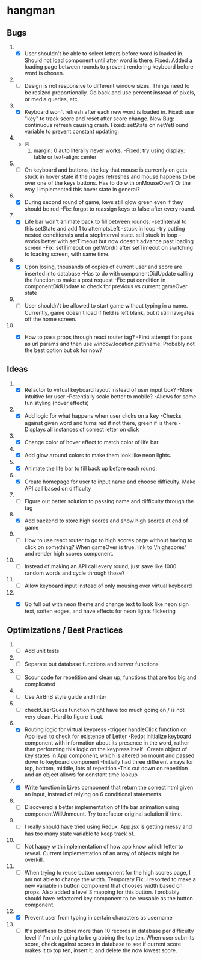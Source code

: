 # hangman

## Bugs
1. - [x] User shouldn't be able to select letters before word is loaded in. Should not load component until after word is there.
  Fixed: Added a loading page between rounds to prevent rendering keyboard before word is chosen.

2. - [ ] Design is not responsive to different window sizes. Things need to be resized proportionally. Go back and use percent instead of pixels, or media queries, etc.

3. - [x] Keyboard won't refresh after each new word is loaded in.
  Fixed: use "key" to track score and reset after score change.
  New Bug: continuous refresh causing crash.
    Fixed: setState on netYetFound variable to prevent constant updating.

4. - [x] 1. margin: 0 auto literally never works.
  -Fixed: try using display: table or text-align: center

5. - [ ] On keyboard and buttons, the key that mouse is currently on gets stuck in hover state if the pages refreshes and mouse happens to be over one of the keys buttons. Has to do with onMouseOver? Or the way I implemented this hover state in general?

6. - [x] During second round of game, keys still glow green even if they should be red
  -Fix: forgot to reassign keys to false after every round.

7. - [x] Life bar won't animate back to fill between rounds.
  -setInterval to this setState and add 1 to attemptsLeft
  -stuck in loop
  -try putting nested conditionals and a stopInterval state. still stuck in loop
  -works better with setTimeout but now doesn't advance past loading screen
  -Fix: setTimeout on getWord() after setTimeout on switching to loading screen, with same time.

8. - [x] Upon losing, thousands of copies of current user and score are inserted into database
    -Has to do with componentDidUpdate calling the function to make a post request
    -Fix: put condition in componentDidUpdate to check for previous vs current gameOver state  

9. - [ ] User shouldn't be allowed to start game without typing in a name. Currently, game doesn't load if field is left blank, but it still navigates off the home screen.

10. - [x] How to pass props through react router <Link> tag?
  -First attempt fix: pass as url params and then use window.location.pathname. Probably not the best option but ok for now?



## Ideas
1. - [x] Refactor to virtual keyboard layout instead of user input box?
  -More intuitive for user
  -Potentially scale better to mobile?
  -Allows for some fun styling (hover effects)

2. - [x] Add logic for what happens when user clicks on a key
  -Checks against given word and turns red if not there, green if is there
  -Displays all instances of correct letter on click

3. - [x] Change color of hover effect to match color of life bar.

4. - [x] Add glow around colors to make them look like neon lights.

5. - [x] Animate the life bar to fill back up before each round.

6. - [x] Create homepage for user to input name and choose difficulty. Make API call based on difficulty

7. - [ ] Figure out better solution to passing name and difficulty through the <Link> tag

8. - [x] Add backend to store high scores and show high scores at end of game

9. - [ ] How to use react router <Link> to go to high scores page without having to click on something? When gameOver is true, link to '/highscores' and render high scores component.

10. - [ ] Instead of making an API call every round, just save like 1000 random words and cycle through those?

11. - [ ] Allow keyboard input instead of only mousing over virtual keyboard

12. - [x] Go full out with neon theme and change text to look like neon sign text, soften edges, and have effects for neon lights flickering




## Optimizations / Best Practices
1. - [ ] Add unit tests

2. - [ ] Separate out database functions and server functions

3. - [ ] Scour code for repetition and clean up, functions that are too big and complicated

4. - [ ] Use AirBnB style guide and linter

5. - [ ] checkUserGuess function might have too much going on / is not very clean. Hard to figure it out.

6. - [x] Routing logic for virtual keypress
  -trigger handleClick function on App level to check for existence of Letter
  -Redo: initialize keyboard component with information about its presence in the word, rather than performing this logic on the keypress itself
  -Create object of key states in App component, which is altered on mount and passed down to keyboard component
    -Initially had three different arrays for top, bottom, middle, lots of repetition
    -This cut down on repetition and an object allows for constant time lookup

7. - [x] Write function in Lives component that return the correct html given an input, instead of relying on 6 conditional statements.

8. - [ ] Discovered a better implementation of life bar animation using componentWillUnmount. Try to refactor original solution if time.

9. - [ ] I really should have tried using Redux. App.jsx is getting messy and has too many state variable to keep track of.

10. - [ ] Not happy with implementation of how app know which letter to reveal. Current implementation of an array of objects might be overkill.

11. - [ ] When trying to reuse button component for the high scores page, I am not able to change the width.
  Temporary Fix: I resorted to make a new variable in button component that chooses width based on props. Also added a level 3 mapping for this button. I probably should have refactored key component to be reusable as the button component.

12. - [x] Prevent user from typing in certain characters as username

13. - [ ] It's pointless to store more than 10 records in database per difficulty level if I'm only going to be grabbing the top ten. When user submits score, check against scores in database to see if current score makes it to top ten, insert it, and delete the now lowest score.
